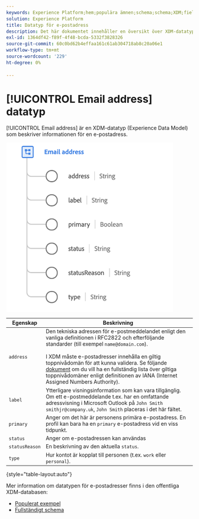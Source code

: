 ```yaml
---
keywords: Experience Platform;hem;populära ämnen;schema;schema;XDM;fields;schemas;Schemas;emailAddress;xdm:emailAddress;email;email address;data type;data type;data type;
solution: Experience Platform
title: Datatyp för e-postadress
description: Det här dokumentet innehåller en översikt över XDM-datatypen för e-postadress.
exl-id: 1364df42-f89f-4f48-bcda-5332f3828326
source-git-commit: 60c0bd62b4effaa161c61ab304718ab8c20a06e1
workflow-type: tm+mt
source-wordcount: '229'
ht-degree: 0%

---
```


# [!UICONTROL Email address] datatyp

[!UICONTROL Email address] är en XDM-datatyp (Experience Data Model) som beskriver informationen för en e-postadress.

<img src="../images/data-types/email-address.png" width="450" /><br />

| Egenskap | Beskrivning |
| --- | --- |
| `address` | Den tekniska adressen för e-postmeddelandet enligt den vanliga definitionen i RFC2822 och efterföljande standarder (till exempel `name@domain.com`).<br><br>I XDM måste e-postadresser innehålla en giltig toppnivådomän för att kunna validera. Se följande [dokument](https://data.iana.org/TLD/tlds-alpha-by-domain.txt) om du vill ha en fullständig lista över giltiga toppnivådomäner enligt definitionen av IANA (Internet Assigned Numbers Authority). |
| `label` | Ytterligare visningsinformation som kan vara tillgänglig. Om ett e-postmeddelande t.ex. har en omfattande adressvisning i Microsoft Outlook på `John Smith smithjr@company.uk`, `John Smith` placeras i det här fältet. |
| `primary` | Anger om det här är personens primära e-postadress. En profil kan bara ha en `primary` e-postadress vid en viss tidpunkt. |
| `status` | Anger om e-postadressen kan användas |
| `statusReason` | En beskrivning av den aktuella `status`. |
| `type` | Hur kontot är kopplat till personen (t.ex. `work` eller `personal`). |

{style="table-layout:auto"}


Mer information om datatypen för e-postadresser finns i den offentliga XDM-databasen:

* [Populerat exempel](https://github.com/adobe/xdm/blob/master/components/datatypes/demographic/emailaddress.example.1.json)
* [Fullständigt schema](https://github.com/adobe/xdm/blob/master/components/datatypes/demographic/emailaddress.schema.json)
